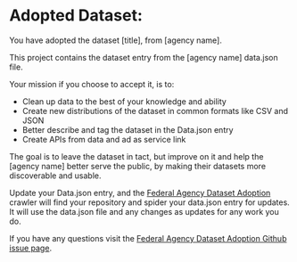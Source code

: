 Adopted Dataset: 
==============================

You have adopted the dataset [title], from [agency name]. 

This project contains the dataset entry from the [agency name] data.json file. 

Your mission if you choose to accept it, is to:

* Clean up data to the best of your knowledge and ability
* Create new distributions of the dataset in common formats like CSV and JSON
* Better describe and tag the dataset in the Data.json entry
* Create APIs from data and ad as service link

The goal is to leave the dataset in tact, but improve on it and help the [agency name] better serve the public, by making their datasets more discoverable and usable.

Update your Data.json entry, and the [Federal Agency Dataset Adoption](http://federal-agency-dataset-adoption.publicprivatesector.org/index.html) crawler will find your repository and spider your data.json entry for updates. It will use the data.json file and any changes as updates for any work you do.

If you have any questions visit the [Federal Agency Dataset Adoption Github issue page](https://github.com/kinlane/federal-agency-dataset-adoption/issues).
